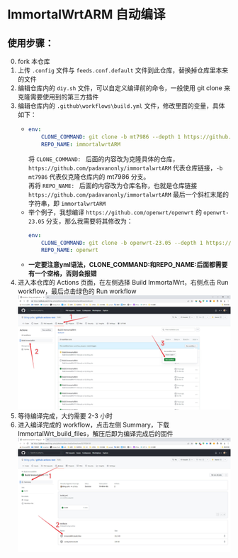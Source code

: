 # ImmortalWrtARM 自动编译

## 使用步骤：

0. fork 本仓库
1. 上传 `.config` 文件与 `feeds.conf.default` 文件到此仓库，替换掉仓库里本来的文件
2. 编辑仓库内的 `diy.sh` 文件，可以自定义编译前的命令，一般使用 git clone 来克隆需要使用到的第三方插件
3. 编辑仓库内的 `.github\workflows\build.yml` 文件，修改里面的变量，具体如下：
    - ```yml
      env:
          CLONE_COMMAND: git clone -b mt7986 --depth 1 https://github.com/padavanonly/immortalwrtARM
          REPO_NAME: immortalwrtARM
      ```
        将 `CLONE_COMMAND: ` 后面的内容改为克隆具体的仓库，` https://github.com/padavanonly/immortalwrtARM` 代表仓库链接，`-b mt7986` 代表仅克隆仓库内的 mt7986 分支。  
         再将 `REPO_NAME: ` 后面的内容改为仓库名称，也就是仓库链接 `https://github.com/padavanonly/immortalwrtARM` 最后一个斜杠末尾的字符串，即 `immortalwrtARM`
    - 举个例子，我想编译 `https://github.com/openwrt/openwrt` 的 `openwrt-23.05` 分支，那么我需要将其修改为：
        ```yml
        env:
            CLONE_COMMAND: git clone -b openwrt-23.05 --depth 1 https://github.com/openwrt/openwrt
            REPO_NAME: openwrt
        ```
    - **一定要注意yml语法，CLONE_COMMAND:和REPO_NAME:后面都需要有一个空格，否则会报错**
4. 进入本仓库的 Actions 页面，在左侧选择 Build ImmortalWrt，右侧点击 Run workflow，最后点击绿色的 Run workflow
   <br>
   <img src="picture/Actions.jpg">
   <br>
5. 等待编译完成，大约需要 2-3 小时
6. 进入编译完成的 workflow，点击左侧 Summary，下载 ImmortalWrt_build_files，解压后即为编译完成后的固件
   <br>
   <img src="picture/Build_files.jpg">
   <br>
